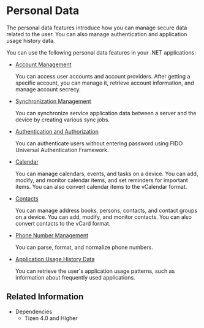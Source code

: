 # Personal Data


The personal data features introduce how you can manage secure data related to the user. You can also manage authentication and application usage history data.

You can use the following personal data features in your .NET applications:

-   [Account Management](account.md)

    You can access user accounts and account providers. After getting a specific account, you can manage it, retrieve account information, and manage account secrecy.

-   [Synchronization Management](data-sync.md)

    You can synchronize service application data between a server and the device by creating various sync jobs.

-   [Authentication and Authorization](authentication.md)

    You can authenticate users without entering password using FIDO Universal Authentication Framework.

-   [Calendar](calendar.md)

    You can manage calendars, events, and tasks on a device. You can add, modify, and monitor calendar items, and set reminders for important items. You can also convert calendar items to the vCalendar format.

-   [Contacts](contacts.md)

    You can manage address books, persons, contacts, and contact groups on a device. You can add, modify, and monitor contacts. You can also convert contacts to the vCard format.

-   [Phone Number Management](phonenumber.md)

    You can parse, format, and normalize phone numbers.

-   [Application Usage History Data](app-history.md)

    You can retrieve the user's application usage patterns, such as information about frequently used applications.


## Related Information
* Dependencies
  -   Tizen 4.0 and Higher
